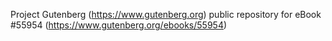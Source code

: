 Project Gutenberg (https://www.gutenberg.org) public repository for
eBook #55954 (https://www.gutenberg.org/ebooks/55954)
